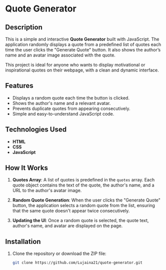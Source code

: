 # Quote Generator

## Description

This is a simple and interactive **Quote Generator** built with JavaScript. The application randomly displays a quote from a predefined list of quotes each time the user clicks the "Generate Quote" button. It also shows the author’s name and an avatar image associated with the quote.

This project is ideal for anyone who wants to display motivational or inspirational quotes on their webpage, with a clean and dynamic interface.

## Features

- Displays a random quote each time the button is clicked.
- Shows the author's name and a relevant avatar.
- Prevents duplicate quotes from appearing consecutively.
- Simple and easy-to-understand JavaScript code.

## Technologies Used

- **HTML** 
- **CSS** 
- **JavaScript**

## How It Works

1. **Quotes Array**: A list of quotes is predefined in the `quotes` array. Each quote object contains the text of the quote, the author's name, and a URL to the author's avatar image.

2. **Random Quote Generation**: When the user clicks the "Generate Quote" button, the application selects a random quote from the list, ensuring that the same quote doesn't appear twice consecutively.

3. **Updating the UI**: Once a random quote is selected, the quote text, author's name, and avatar are displayed on the page.

## Installation

1. Clone the repository or download the ZIP file:
   ```bash
   git clone https://github.com/Lujaina21/quote-generator.git
